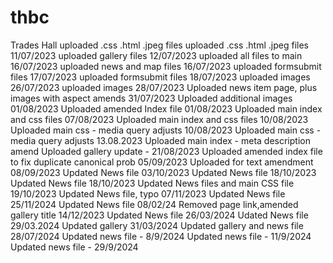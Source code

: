 # thbc
Trades Hall
uploaded .css .html .jpeg files
uploaded .css .html .jpeg files 11/07/2023
uploaded gallery files 12/07/2023
uploaded all files to main 16/07/2023
uploaded news and map files 16/07/2023
uploaded formsubmit files 17/07/2023
uploaded formsubmit files 18/07/2023
uploaded images 26/07/2023
uploaded images 28/07/2023
Uploaded news item page, plus images with aspect amends 31/07/2023
Uploaded additional images 01/08/2023
Uploaded amended Index file 01/08/2023
Uploaded main index and css files 07/08/2023
Uploaded main index and css files 10/08/2023
Uploaded main css - media query adjusts 10/08/2023
Uploaded main css - media query adjusts 13.08.2023
Uploaded main index - meta description amend
Uploaded gallery update - 21/08/2023
Uploaded amended index file to fix duplicate canonical prob 05/09/2023
Uploaded for text amendment 08/09/2023
Updated News file 03/10/2023
Updated News file 18/10/2023
Updated News file 18/10/2023
Updated News files and main CSS file 19/10/2023
Updated News file, typo 07/11/2023
Updated News file 25/11/2024
Updated News file 08/02/24
Removed page link,amended gallery title 14/12/2023
Updated News file 26/03/2024
Udated News file 29/03.2024
Updated gallery 31/03/2024
Updated gallery and news file 28/07/2024
Updated news file - 8/9/2024
Updated news file - 11/9/2024
Updated news file - 29/9/2024
